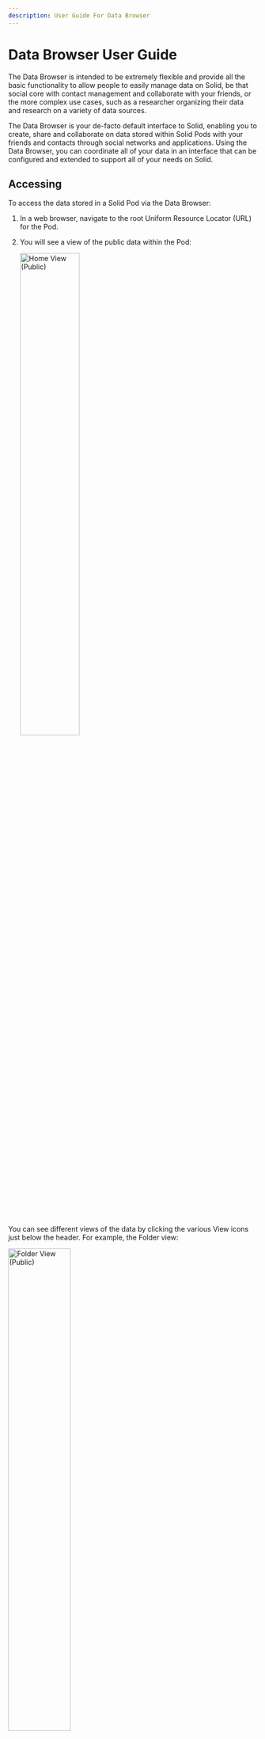 ```yaml
---
description: User Guide For Data Browser
---
```


# Data Browser User Guide
The Data Browser is intended to be extremely flexible and provide all the basic functionality to allow people to easily manage data on Solid, be that social core with contact management and collaborate with your friends, or the more complex use cases, such as a researcher organizing their data and research on a variety of data sources.

The Data Browser is your de-facto default interface to Solid, enabling you to create, share and collaborate on data stored within Solid Pods with your friends and contacts through social networks and applications. Using the Data Browser, you can coordinate all of your data in an interface that can be configured and extended to support all of your needs on Solid.

## Accessing
To access the data stored in a Solid Pod via the Data Browser:

1. In a web browser, navigate to the root Uniform Resource Locator (URL) for the Pod.
2. You will see a view of the public data within the Pod:

    <img src=".gitbook/assets//Public_Home.png" alt="Home View (Public)" width="50%" height="50%" style="border: 1">

You can see different views of the data by clicking the various View icons just below the header. For example, the Folder view:

<img src=".gitbook/assets//Public_Folder.png" alt="Folder View (Public)" width="50%" height="50%" style="border: 1">

_Tip: To return to the default View, click the Solid icon in the top-left corner of the Data Browser._

## Log In
To access your data, and data to which you have permission to access, you must log in:
1. Click the **Log in** button.
2. The "Select your Identity Provider" dialog is displayed:

    <img src=".gitbook/assets//Select_Your_Identity_Provider.png" alt="Select your Identity Provider dialog" width="50%" height="50%" style="border: 1">

3. Either enter you WebID into the textbox and click **Go** or pick your identity provider from the list.
4. The "Login" dialog is presented prompting you to enter your Username and Password:
    <img src=".gitbook/assets/Login_Dialog.png" alt="Node Solid Server Login dialog" width="50%" height="50%" style="border: 1">

    _Note: The actual form of the Login dialog depends upon the version of Solid server you are using._
5. After a successful login, you can [view](#Viewing-your-Data) of all of the data to which you have read permission within the Pod

## Navigation

## Creating new Data
You can create new folders and data within any Pod folder to which you have create access.

To create a new folder or data resource:
1. Navigate to the folder in which you want to create the new resource.
2. Click the green **+** icon for the folder.
3. Several icons are displayed showing the types of resource that can be created:
    * [Address Book](views/addressbook.md). List of contacts.
    * [Chat](views/chat.md). A short chat session.
    * [Dokieli](https://dokie.li/). Clientside editor for decentralised article publishing, annotations and social interactions.
    * Meeting. Setup a meeting.
    * Folder. Create a new named folder.
    * [Long Chat](/iews/longchat.md). A multi-day chat session.
    * Note Pad. A multi-user notepad.
    * Scheduled Event.
    * [Source](views/source.md). Text files, including Turtle.
4. Select the type of resource you want to create.
5. Enter the name of the new resource, and click the green **✓** (Continue) button.

_Tip: Dokieli documents must have a `.html` extension._

_Tip: Drag and drop a file onto the green **+**, and it will be uploaded to that directory._

## Viewing your Data
You can view the contents of any folders and/or data resources to which you have access. 

To view an existing folder or data resource:
1. Navigate to the folder containing the resource.
2. Open the resource by clicking the grey right arrow next to the resource.
3. Depending upon the type of resource selected, different view options can be displayed:
    * About.
    * Data.
    * Data as N3.
    * [Dokieli](https://dokie.li/). Clientside editor for decentralised article publishing, annotations and social interactions.
    * Folder.
    * Source.
    * RDF/XML.
    * Settings (Under the Hood).
    * Sharing. Display/update the sharing permissions for the resource.
    * Slideshow. Display a slideshow of the images contained within the folder.
    Additionally, if the selected resource is of a well-known type (e.g., Address Book, Chat, Dokieli, etc.), it will automatically be opened in that view.
4. Click the appropriate icon to view the resource in the desired manner.

_Tip: Each of the icons are toggle buttons. Click the icon again to close the view._

## Deleting existing Data
You can delete existing folder and data resources to which you have delete permission.

To delete an existing data resource:
1. Navigate to and open the resource you want to delete.
2. Click on the 'Settings' (Under the Hood) icon.
3. In the displayed panel, hover your mouse cursor to the left of the 'Refresh icon'. A red colored 'Remove' icon will become visible:
    <img src=".gitbook/assets/Delete_Resource.png" alt="Delete an existing Resource" width="50%" height="50%" style="border: 1">

4. Click the 'Remove' icon.
5. Confirm the deletion by clicking the **Delete file** button.

_Tip: You need to refresh your web browser for the deletion to be visible in the Folder view._

## Preferences
You can configure your Data Browser user experience by setting your [roles(s)](#Role), [manage your trusted applications](#Manage-your-trusted-applications) or even [delete your Solid account](#Delete-your-Solid-account) via the Preferences view.

To display the Preferences view:
1. Either click the Solid logo or select **Preferences** from the dropdown menu in the top-right of the Data Browser.

2. Click the **Preferences** tab.

### Role
To streamline the options presented when viewing data, you can select your role:
* Normal User. Can view all standard social views.
* Developer. In addition to Normal User, view Data, N3, and RDF views of the data.
* Power User. In addition to Normal User, view additional Data Browser views such as Note Pad and Meetings.

Multiple roles can be selected.

To update:
1. Select you role(s) from the Roles listbox:

<img src=".gitbook/assets/Roles_Listbox.png" alt="Roles listbox" width="50%" height="50%" style="border: 1">

2. Click off the listbox.

_Tip: You need to refresh your web browser for the role changes to take affect._

### Manage your trusted applications

Before you can use third-party applications, you need to whitelist them (i.e., trust them to access data within your Pod) via the Trusted Application table:

<img src=".gitbook/assets/Manage_Your_Trusted_Apps.png" alt="Manage your Trusted Applications table" width="50%" height="50%" style="border: 1">

#### Add
To whitelist a new third-party application, at the bottom of the table of trusted applications:
1. Enter the URL of the new application.
2. Select the permissions, or Access Modes, you want to give to the new application.
3. Click **Add**.

#### Update
To update the permissions for an existing trusted application, in the table of trusted applications:
1. Update the permssions for the application.
2. Click **Update**.

#### Delete
To revoke access for an existing trusted application, in the table of trusted applications:
1. Click **Delete** next to the application.
2. The application is immediately removed from the list of trusted applications.

### Delete your Solid account
If you no longer want your Solid Pod, you can delete your account.
1. Click the **Delete your account** link at the bottom of the Preferences page.
2. You are redirected to the Delete Account page for the Solid server.
3. Follow the displayed instructions to delete your account.
    _Note: The actual workflow for deleting your account depends upon the Solid server you are using:
    - [Node Solid Server (NSS)](https://github.com/solid/node-solid-server/blob/master/docs/how-to-delete-your-account.md)

_Tip: Once your account is deleted, all of the data is deleted and cannot be restored._

## Edit you profile
You can setup a public profile that will be visible to visitors to your Pod.

To edit your public profile:
1. Either:
    * Click the Solid logo, and then click the "Edit your profile" tab; or,
    * Select "Edit your profile" from the dropdown menu in the top-right corner of the Data Browser.
2. Enter:
    * Contact information about yourself that you want to make public. You can add multiple Addresses, Phones, and Emails.
    * Public contacts by dragging-and-dropping WebIDs of those contacts onto the target icon.
    * The background and highlight colors in which your public profile should be displayed.

## Your storage
